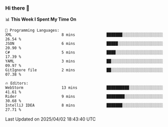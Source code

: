 ### Hi there 👋

<!--
**asdf12303116/asdf12303116** is a ✨ _special_ ✨ repository because its `README.md` (this file) appears on your GitHub profile.

Here are some ideas to get you started:

- 🔭 I’m currently working on ...
- 🌱 I’m currently learning ...
- 👯 I’m looking to collaborate on ...
- 🤔 I’m looking for help with ...
- 💬 Ask me about ...
- 📫 How to reach me: ...
- 😄 Pronouns: ...
- ⚡ Fun fact: ...
-->

<!--START_SECTION:waka-->
📊 **This Week I Spent My Time On** 

```text
💬 Programming Languages: 
XML                      8 mins              ███████░░░░░░░░░░░░░░░░░░   26.54 % 
JSON                     6 mins              █████░░░░░░░░░░░░░░░░░░░░   20.90 % 
C#                       5 mins              ████░░░░░░░░░░░░░░░░░░░░░   17.39 % 
YAML                     3 mins              ██░░░░░░░░░░░░░░░░░░░░░░░   09.97 % 
GitIgnore file           2 mins              ██░░░░░░░░░░░░░░░░░░░░░░░   07.38 % 

🔥 Editors: 
WebStorm                 13 mins             ██████████░░░░░░░░░░░░░░░   41.61 % 
Rider                    9 mins              ████████░░░░░░░░░░░░░░░░░   30.68 % 
IntelliJ IDEA            8 mins              ███████░░░░░░░░░░░░░░░░░░   27.71 % 
```


 Last Updated on 2025/04/02 18:43:40 UTC
<!--END_SECTION:waka-->
